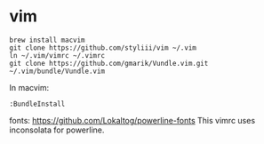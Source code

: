 vim
===

    brew install macvim
    git clone https://github.com/styliii/vim ~/.vim
    ln ~/.vim/vimrc ~/.vimrc
    git clone https://github.com/gmarik/Vundle.vim.git ~/.vim/bundle/Vundle.vim

In macvim:

    :BundleInstall


fonts: https://github.com/Lokaltog/powerline-fonts
This vimrc uses inconsolata for powerline.
